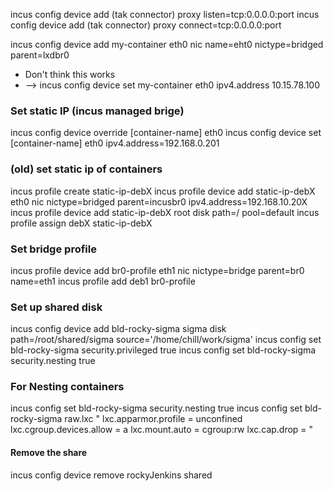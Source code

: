incus config device add <name of container> <name of device>(tak connector) proxy listen=tcp:0.0.0.0:port
incus config device add <name of container> <name of device>(tak connector) proxy connect=tcp:0.0.0.0:port

incus config device add my-container eth0 nic name=eht0 nictype=bridged parent=lxdbr0
* Don't think this works
* --> incus config device set my-container eth0 ipv4.address 10.15.78.100

### Set static IP (incus managed brige)
incus config device override [container-name] eth0
incus config device set [container-name] eth0 ipv4.address=192.168.0.201

### (old) set static ip of containers
incus profile create static-ip-debX
incus profile device add static-ip-debX eth0 nic nictype=bridged parent=incusbr0 ipv4.address=192.168.10.20X
incus profile device add static-ip-debX root disk path=/ pool=default
incus profile assign debX static-ip-debX

### Set bridge profile
incus profile device add br0-profile eth1 nic nictype=bridge parent=br0 name=eth1
incus profile add deb1 br0-profile 

### Set up shared disk
incus config device add bld-rocky-sigma sigma disk path=/root/shared/sigma source='/home/chill/work/sigma'
incus config set bld-rocky-sigma security.privileged true
incus config set bld-rocky-sigma security.nesting true

### For Nesting containers
incus config set bld-rocky-sigma security.nesting true
incus config set bld-rocky-sigma raw.lxc "
lxc.apparmor.profile = unconfined
lxc.cgroup.devices.allow = a
lxc.mount.auto = cgroup:rw
lxc.cap.drop =
"


#### Remove the share
incus config device remove rockyJenkins shared

